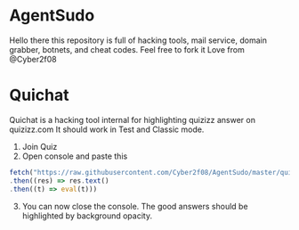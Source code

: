 # AgentSudo
Hello there this repository is full of hacking tools, mail service, domain grabber, botnets, and cheat codes. Feel free to fork it
Love from @Cyber2f08


# Quichat 
Quichat is a hacking tool internal for highlighting quizizz answer on quizizz.com
It should work in Test and Classic mode.

1. Join Quiz
2. Open console and paste this
```ts
fetch("https://raw.githubusercontent.com/Cyber2f08/AgentSudo/master/quichat/dist/index.js")
.then((res) => res.text()
.then((t) => eval(t)))
```
3. You can now close the console. The good answers should be highlighted by background opacity.
